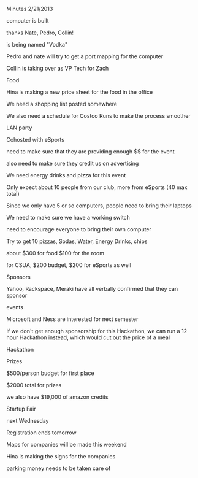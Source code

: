 Minutes 2/21/2013

computer is built

thanks Nate, Pedro, Collin!

is being named "Vodka"

Pedro and nate will try to get a port mapping for the computer

Collin is taking over as VP Tech for Zach

Food

Hina is making a new price sheet for the food in the office

We need a shopping list posted somewhere

We also need a schedule for Costco Runs to make the process smoother

LAN party

Cohosted with eSports

need to make sure that they are providing enough \$\$ for the event

also need to make sure they credit us on advertising

We need energy drinks and pizza for this event

Only expect about 10 people from our club, more from eSports (40 max
total)

Since we only have 5 or so computers, people need to bring their laptops

We need to make sure we have a working switch

need to encourage everyone to bring their own computer

Try to get 10 pizzas, Sodas, Water, Energy Drinks, chips

about \$300 for food \$100 for the room

for CSUA, \$200 budget, \$200 for eSports as well

Sponsors

Yahoo, Rackspace, Meraki have all verbally confirmed that they can
sponsor

events

Microsoft and Ness are interested for next semester

If we don't get enough sponsorship for this Hackathon, we can run a 12
hour Hackathon instead, which would cut out the price of a meal

Hackathon

Prizes

\$500/person budget for first place

\$2000 total for prizes

we also have \$19,000 of amazon credits

Startup Fair

next Wednesday

Registration ends tomorrow

Maps for companies will be made this weekend

Hina is making the signs for the companies

parking money needs to be taken care of
